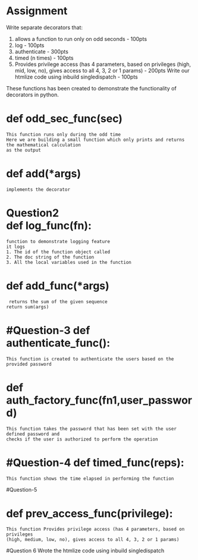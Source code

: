 Assignment
============
Write separate decorators that:
1. allows a function to run only on odd seconds - 100pts
2. log - 100pts
3. authenticate - 300pts
4. timed (n times) - 100pts
5. Provides privilege access (has 4 parameters, based on privileges (high, mid, low, no), gives access to all 4, 3, 2 or 1 params) - 200pts
Write our htmlize code using inbuild singledispatch - 100pts


These functions has been created to demonstrate the functionality of decorators in python.


def odd_sec_func(sec)
=======================
 

    This function runs only during the odd time 
    Here we are building a small function which only prints and returns the mathematical calculation
    as the output
      
def add(*args)
=================

    implements the decorator

 Question2    
def log_func(fn):
===================
    
    function to demonstrate logging feature
    it logs
    1. The id of the function object called
    2. The doc string of the function
    3. All the local variables used in the function
    
def add_func(*args)
=====================
     returns the sum of the given sequence
    return sum(args)

#Question-3
def authenticate_func():
=========================
  
    This function is created to authenticate the users based on the provided password 
  
    

def auth_factory_func(fn1,user_password)
==========================================
   
    This function takes the password that has been set with the user defined password and 
    checks if the user is authorized to perform the operation
  
#Question-4
def timed_func(reps):
=======================
    This function shows the time elapsed in performing the function
    
#Question-5

def prev_access_func(privilege):
================================
    
    This function Provides privilege access (has 4 parameters, based on privileges 
    (high, medium, low, no), gives access to all 4, 3, 2 or 1 params)
    
    
   
#Question 6
Wrote the htmlize code using inbuild singledispatch